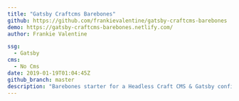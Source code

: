 ```yaml
---
title: "Gatsby Craftcms Barebones"
github: https://github.com/frankievalentine/gatsby-craftcms-barebones
demo: https://gatsby-craftcms-barebones.netlify.com/
author: Frankie Valentine

ssg:
  - Gatsby
cms:
  - No Cms
date: 2019-01-19T01:04:45Z
github_branch: master
description: "Barebones starter for a Headless Craft CMS & Gatsby configuration."
---
```

